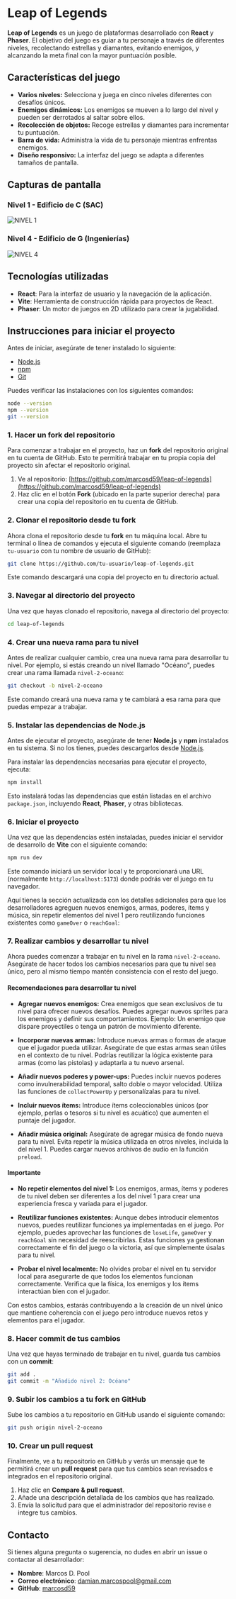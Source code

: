 # Leap of Legends

**Leap of Legends** es un juego de plataformas desarrollado con **React** y **Phaser**. El objetivo del juego es guiar a tu personaje a través de diferentes niveles, recolectando estrellas y diamantes, evitando enemigos, y alcanzando la meta final con la mayor puntuación posible.

## Características del juego

- **Varios niveles:** Selecciona y juega en cinco niveles diferentes con desafíos únicos.
- **Enemigos dinámicos:** Los enemigos se mueven a lo largo del nivel y pueden ser derrotados al saltar sobre ellos.
- **Recolección de objetos:** Recoge estrellas y diamantes para incrementar tu puntuación.
- **Barra de vida:** Administra la vida de tu personaje mientras enfrentas enemigos.
- **Diseño responsivo:** La interfaz del juego se adapta a diferentes tamaños de pantalla.

## Capturas de pantalla

### Nivel 1 - Edificio de C (SAC)

![NIVEL 1](./public/screenshots/level1.png)

### Nivel 4 - Edificio de G (Ingenierías)

![NIVEL 4](./public/screenshots/level4.png)

## Tecnologías utilizadas

- **React**: Para la interfaz de usuario y la navegación de la aplicación.
- **Vite**: Herramienta de construcción rápida para proyectos de React.
- **Phaser**: Un motor de juegos en 2D utilizado para crear la jugabilidad.

## Instrucciones para iniciar el proyecto

Antes de iniciar, asegúrate de tener instalado lo siguiente:

- [Node.js](https://nodejs.org/en/)
- [npm](https://www.npmjs.com/)
- [Git](https://git-scm.com/)

Puedes verificar las instalaciones con los siguientes comandos:

```bash
node --version
npm --version
git --version
```

### 1. Hacer un fork del repositorio

Para comenzar a trabajar en el proyecto, haz un **fork** del repositorio original en tu cuenta de GitHub. Esto te permitirá trabajar en tu propia copia del proyecto sin afectar el repositorio original.

1. Ve al repositorio: [https://github.com/marcosd59/leap-of-legends](https://github.com/marcosd59/leap-of-legends)
2. Haz clic en el botón **Fork** (ubicado en la parte superior derecha) para crear una copia del repositorio en tu cuenta de GitHub.

### 2. Clonar el repositorio desde tu fork

Ahora clona el repositorio desde tu **fork** en tu máquina local. Abre tu terminal o línea de comandos y ejecuta el siguiente comando (reemplaza `tu-usuario` con tu nombre de usuario de GitHub):

```bash
git clone https://github.com/tu-usuario/leap-of-legends.git
```

Este comando descargará una copia del proyecto en tu directorio actual.

### 3. Navegar al directorio del proyecto

Una vez que hayas clonado el repositorio, navega al directorio del proyecto:

```bash
cd leap-of-legends
```

### 4. Crear una nueva rama para tu nivel

Antes de realizar cualquier cambio, crea una nueva rama para desarrollar tu nivel. Por ejemplo, si estás creando un nivel llamado "Océano", puedes crear una rama llamada `nivel-2-oceano`:

```bash
git checkout -b nivel-2-oceano
```

Este comando creará una nueva rama y te cambiará a esa rama para que puedas empezar a trabajar.

### 5. Instalar las dependencias de Node.js

Antes de ejecutar el proyecto, asegúrate de tener **Node.js** y **npm** instalados en tu sistema. Si no los tienes, puedes descargarlos desde [Node.js](https://nodejs.org/).

Para instalar las dependencias necesarias para ejecutar el proyecto, ejecuta:

```bash
npm install
```

Esto instalará todas las dependencias que están listadas en el archivo `package.json`, incluyendo **React**, **Phaser**, y otras bibliotecas.

### 6. Iniciar el proyecto

Una vez que las dependencias estén instaladas, puedes iniciar el servidor de desarrollo de **Vite** con el siguiente comando:

```bash
npm run dev
```

Este comando iniciará un servidor local y te proporcionará una URL (normalmente `http://localhost:5173`) donde podrás ver el juego en tu navegador.

Aquí tienes la sección actualizada con los detalles adicionales para que los desarrolladores agreguen nuevos enemigos, armas, poderes, ítems y música, sin repetir elementos del nivel 1 pero reutilizando funciones existentes como `gameOver` o `reachGoal`:

### 7. Realizar cambios y desarrollar tu nivel

Ahora puedes comenzar a trabajar en tu nivel en la rama `nivel-2-oceano`. Asegúrate de hacer todos los cambios necesarios para que tu nivel sea único, pero al mismo tiempo mantén consistencia con el resto del juego.

#### Recomendaciones para desarrollar tu nivel

- **Agregar nuevos enemigos:** Crea enemigos que sean exclusivos de tu nivel para ofrecer nuevos desafíos. Puedes agregar nuevos sprites para los enemigos y definir sus comportamientos. Ejemplo: Un enemigo que dispare proyectiles o tenga un patrón de movimiento diferente.
- **Incorporar nuevas armas:** Introduce nuevas armas o formas de ataque que el jugador pueda utilizar. Asegúrate de que estas armas sean útiles en el contexto de tu nivel. Podrías reutilizar la lógica existente para armas (como las pistolas) y adaptarla a tu nuevo arsenal.

- **Añadir nuevos poderes y power-ups:** Puedes incluir nuevos poderes como invulnerabilidad temporal, salto doble o mayor velocidad. Utiliza las funciones de `collectPowerUp` y personalízalas para tu nivel.

- **Incluir nuevos ítems:** Introduce ítems coleccionables únicos (por ejemplo, perlas o tesoros si tu nivel es acuático) que aumenten el puntaje del jugador.

- **Añadir música original:** Asegúrate de agregar música de fondo nueva para tu nivel. Evita repetir la música utilizada en otros niveles, incluida la del nivel 1. Puedes cargar nuevos archivos de audio en la función `preload`.

#### Importante

- **No repetir elementos del nivel 1:** Los enemigos, armas, ítems y poderes de tu nivel deben ser diferentes a los del nivel 1 para crear una experiencia fresca y variada para el jugador.
- **Reutilizar funciones existentes:** Aunque debes introducir elementos nuevos, puedes reutilizar funciones ya implementadas en el juego. Por ejemplo, puedes aprovechar las funciones de `loseLife`, `gameOver` y `reachGoal` sin necesidad de reescribirlas. Estas funciones ya gestionan correctamente el fin del juego o la victoria, así que simplemente úsalas para tu nivel.

- **Probar el nivel localmente:** No olvides probar el nivel en tu servidor local para asegurarte de que todos los elementos funcionan correctamente. Verifica que la física, los enemigos y los ítems interactúan bien con el jugador.

Con estos cambios, estarás contribuyendo a la creación de un nivel único que mantiene coherencia con el juego pero introduce nuevos retos y elementos para el jugador.

### 8. Hacer commit de tus cambios

Una vez que hayas terminado de trabajar en tu nivel, guarda tus cambios con un **commit**:

```bash
git add .
git commit -m "Añadido nivel 2: Océano"
```

### 9. Subir los cambios a tu fork en GitHub

Sube los cambios a tu repositorio en GitHub usando el siguiente comando:

```bash
git push origin nivel-2-oceano
```

### 10. Crear un pull request

Finalmente, ve a tu repositorio en GitHub y verás un mensaje que te permitirá crear un **pull request** para que tus cambios sean revisados e integrados en el repositorio original.

1. Haz clic en **Compare & pull request**.
2. Añade una descripción detallada de los cambios que has realizado.
3. Envía la solicitud para que el administrador del repositorio revise e integre tus cambios.

## Contacto

Si tienes alguna pregunta o sugerencia, no dudes en abrir un issue o contactar al desarrollador:

- **Nombre**: Marcos D. Pool
- **Correo electrónico**: <damian.marcospool@gmail.com>
- **GitHub**: [marcosd59](https://github.com/marcosd59)
